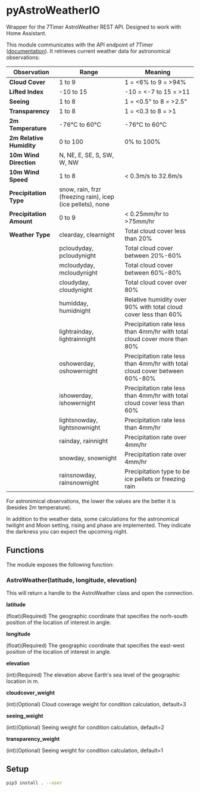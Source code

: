 # pyAstroWeatherIO

Wrapper for the 7Timer AstroWeather REST API. Designed to work with Home Assistant.

This module communicates with the API endpoint of 7Timer ([documentation](http://www.7timer.info/doc.php)). It retrieves current weather data for astronomical observations:

Observation | Range | Meaning
----------- | ----- | -------
**Cloud Cover** | 1 to 9 | 1 = <6% to 9 = >94%
**Lifted Index** | -10 to 15 | -10 = <-7 to 15 = >11
**Seeing** | 1 to 8 | 1 = <0.5" to 8 = >2.5"
**Transparency** | 1 to 8 | 1 = <0.3 to 8 = >1
**2m Temperature** | -76°C to 60°C | -76°C to 60°C
**2m Relative Humidity** | 0 to 100 | 0% to 100%
**10m Wind Direction** | N, NE, E, SE, S, SW, W, NW |
**10m Wind Speed** | 1 to 8 | < 0.3m/s to 32.6m/s
**Precipitation Type** | snow, rain, frzr (freezing rain), icep (ice pellets), none |
**Precipitation Amount** | 0 to 9 | < 0.25mm/hr to >75mm/hr
**Weather Type** | clearday, clearnight |Total cloud cover less than 20%
|| pcloudyday, pcloudynight | Total cloud cover between 20%-60%
|| mcloudyday, mcloudynight | Total cloud cover between 60%-80%
|| cloudyday, cloudynight | Total cloud cover over 80%
|| humidday, humidnight | Relative humidity over 90% with total cloud cover less than 60%
|| lightrainday, lightrainnight | Precipitation rate less than 4mm/hr with total cloud cover more than 80%
|| oshowerday, oshowernight | Precipitation rate less than 4mm/hr with total cloud cover between 60%-80%
|| ishowerday, ishowernight | Precipitation rate less than 4mm/hr with total cloud cover less than 60%
|| lightsnowday, lightsnownight | Precipitation rate less than 4mm/hr
|| rainday, rainnight | Precipitation rate over 4mm/hr
|| snowday, snownight | Precipitation rate over 4mm/hr
|| rainsnowday, rainsnownight | Precipitation type to be ice pellets or freezing rain

For astronimical observations, the lower the values are the better it is (besides 2m temperature).

In addition to the weather data, some calculations for the astronomical twilight and Moon setting, rising and phase are implemented. They indicate the darkness you can expect the upcoming night.

## Functions

The module exposes the following function:

### AstroWeather(latitude, longitude, elevation)

This will return a handle to the AstroWeather class and open the connection.

**latitude**

(float)(Required) The geographic coordinate that specifies the norh-south position of the location of interest in angle.

**longitude**

(float)(Required) The geographic coordinate that specifies the east-west position of the location of interest in angle.

**elevation**

(int)(Required) The elevation above Earth's sea level of the geographic location in m.

**cloudcover_weight**

(int)(Optional) Cloud coverage weight for condition calculation, default=3

**seeing_weight**

(int)(Optional) Seeing weight for condition calculation, default=2

**transparency_weight**

(int)(Optional) Seeing weight for condition calculation, default=1

## Setup

```sh
pip3 install . --user
```
